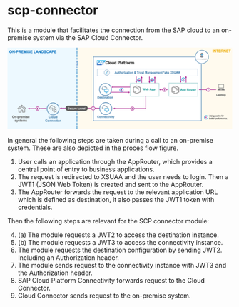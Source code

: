 # scp-connector

This is a module that facilitates the connection from the SAP cloud to an on-premise system via the SAP Cloud Connector.


![Alt text](./images/SAP-CP-Connectivity-CF-Flow.png?raw=true "SCP proces flow")

In general the following steps are taken during a call to an on-premise system. These are also depicted in the proces flow figure.
1. User calls an application through the AppRouter, which provides a central point of entry to business applications.
2. The request is redirected to XSUAA and the user needs to login. Then a JWT1 (JSON Web Token) is created and sent to the AppRouter.
3. The AppRouter forwards the request to the relevant application URL which is defined as destination, it also passes the JWT1 token with credentials.

Then the following steps are relevant for the SCP connector module:

4. (a) The module requests a JWT2 to access the destination instance.
4. (b) The module requests a JWT3 to access the connectivity instance.
5. The module requests the destination configuration by sending JWT2. Including an Authorization header.
6. The module sends request to the connectivity instance with JWT3 and the Authorization header.
7. SAP Cloud Platform Connectivity forwards request to the Cloud Connector.
8. Cloud Connector sends request to the on-premise system.